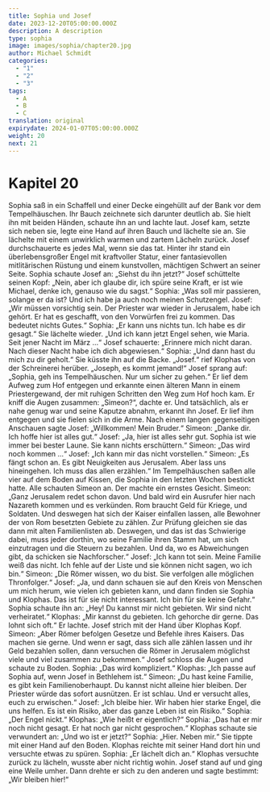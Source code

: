 ```yaml
---
title: Sophia und Josef
date: 2023-12-20T05:00:00.000Z
description: A description
type: sophia
image: images/sophia/chapter20.jpg
author: Michael Schmidt
categories:
  - "1"
  - "2"
  - "3"
tags:
  - A
  - B
  - C
translation: original
expirydate: 2024-01-07T05:00:00.000Z
weight: 20
next: 21
---
```


# Kapitel 20

Sophia saß in ein Schaffell und einer Decke eingehüllt auf der Bank vor dem Tempelhäuschen.
Ihr Bauch zeichnete sich darunter deutlich ab.
Sie hielt ihn mit beiden Händen, schaute ihn an und lachte laut.
Josef kam, setzte sich neben sie, legte eine Hand auf ihren Bauch und lächelte sie an.
Sie lächelte mit einem unwirklich warmen und zartem Lächeln zurück.
Josef durchschauerte es jedes Mal, wenn sie das tat.
Hinter ihr stand ein überlebensgroßer Engel mit kraftvoller Statur, einer fantasievollen mitlitärischen Rüstung und einem kunstvollen, mächtigen Schwert an seiner Seite.
Sophia schaute Josef an: „Siehst du ihn jetzt?“
Josef schüttelte seinen Kopf: „Nein, aber ich glaube dir, ich spüre seine Kraft, er ist wie Michael, denke ich, genauso wie du sagst.“
Sophia: „Was soll mir passieren, solange er da ist? Und ich habe ja auch noch meinen Schutzengel.
Josef: „Wir müssen vorsichtig sein.
Der Priester war wieder in Jerusalem, habe ich gehört.
Er hat es geschafft, von den Vorwürfen frei zu kommen.
Das bedeutet nichts Gutes.“
Sophia: „Er kann uns nichts tun.
Ich habe es dir gesagt.“
Sie lächelte wieder.
„Und ich kann jetzt Engel sehen, wie Maria.
Seit jener Nacht im März ...“
Josef schauerte: „Erinnere mich nicht daran.
Nach dieser Nacht habe ich dich abgewiesen.“
Sophia: „Und dann hast du mich zu dir geholt.“
Sie küsste ihn auf die Backe.
„Josef.“
rief Klophas von der Schreinerei herüber.
„Joseph, es kommt jemand!“
Josef sprang auf: „Sophia, geh ins Tempelhäuschen.
Nur um sicher zu gehen.“
Er lief dem Aufweg zum Hof entgegen und erkannte einen älteren Mann in einem Priestergewand, der mit ruhigen Schritten den Weg zum Hof hoch kam.
Er kniff die Augen zusammen: „Simeon?“, dachte er.
Und tatsächlich, als er nahe genug war und seine Kaputze abnahm, erkannt ihn Josef.
Er lief ihm entgegen und sie fielen sich in die Arme.
Nach einem langen gegenseitigen Anschauen sagte Josef: „Willkommen! Mein Bruder.“
Simeon: „Danke dir.
Ich hoffe hier ist alles gut.“
Josef: „Ja, hier ist alles sehr gut.
Sophia ist wie immer bei bester Laune.
Sie kann nichts erschüttern.“
Simeon: „Das wird noch kommen ...“
Josef: „Ich kann mir das nicht vorstellen.“
Simeon: „Es fängt schon an.
Es gibt Neuigkeiten aus Jerusalem.
Aber lass uns hineingehen.
Ich muss das allen erzählen.“
Im Tempelhäuschen saßen alle vier auf dem Boden auf Kissen, die Sophia in den letzten Wochen bestickt hatte.
Alle schauten Simeon an.
Der machte ein ernstes Gesicht.
Simeon: „Ganz Jerusalem redet schon davon.
Und bald wird ein Ausrufer hier nach Nazareth kommen und es verkünden.
Rom braucht Geld für Kriege, und Soldaten.
Und deswegen hat sich der Kaiser einfallen lassen, alle Bewohner der von Rom besetzten Gebiete zu zählen.
Zur Prüfung gleichen sie das dann mit alten Familienlisten ab.
Deswegen, und das ist das Schwierige dabei, muss jeder dorthin, wo seine Familie ihren Stamm hat, um sich einzutragen und die Steuern zu bezahlen.
Und da, wo es Abweichungen gibt, da schicken sie Nachforscher.“
Josef: „Ich kann tot sein.
Meine Familie weiß das nicht.
Ich fehle auf der Liste und sie können nicht sagen, wo ich bin.“
Simeon: „Die Römer wissen, wo du bist.
Sie verfolgen alle möglichen Thronfolger.“
Josef: „Ja, und dann schauen sie auf den Kreis von Menschen um mich herum, wie vielen ich gebieten kann, und dann finden sie Sophia und Klophas.
Das ist für sie nicht interessant.
Ich bin für sie keine Gefahr.“
Sophia schaute ihn an: „Hey! Du kannst mir nicht gebieten.
Wir sind nicht verheiratet.“
Klophas: „Mir kannst du gebieten.
Ich gehorche dir gerne.
Das lohnt sich oft.“
Er lachte.
Josef strich mit der Hand über Klophas Kopf.
Simeon: „Aber Römer befolgen Gesetze und Befehle ihres Kaisers.
Das machen sie gerne.
Und wenn er sagt, dass sich alle zählen lassen und ihr Geld bezahlen sollen, dann versuchen die Römer in Jerusalem möglichst viele und viel zusammen zu bekommen.“
Josef schloss die Augen und schaute zu Boden.
Sophia: „Das wird kompliziert.“
Klophas: „Ich passe auf Sophia auf, wenn Josef in Bethlehem ist.“
Simeon: „Du hast keine Familie, es gibt kein Familienoberhaupt.
Du kannst nicht alleine hier bleiben.
Der Priester würde das sofort ausnützen.
Er ist schlau.
Und er versucht alles, euch zu erwischen.“
Josef: „Ich bleibe hier.
Wir haben hier starke Engel, die uns helfen.
Es ist ein Risiko, aber das ganze Leben ist ein Risiko.“
Sophia: „Der Engel nickt.“
Klophas: „Wie heißt er eigentlich?“
Sophia: „Das hat er mir noch nicht gesagt.
Er hat noch gar nicht gesprochen.“
Klophas schaute sie verwundert an: „Und wo ist er jetzt?“
Sophia: „Hier.
Neben mir.“
Sie tippte mit einer Hand auf den Boden.
Klophas reichte mit seiner Hand dort hin und versuchte etwas zu spüren.
Sophia: „Er lächelt dich an.“
Klophas versuchte zurück zu lächeln, wusste aber nicht richtig wohin.
Josef stand auf und ging eine Weile umher.
Dann drehte er sich zu den anderen und sagte bestimmt: „Wir bleiben hier!“
